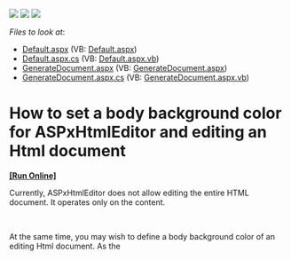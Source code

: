 <!-- default badges list -->
![](https://img.shields.io/endpoint?url=https://codecentral.devexpress.com/api/v1/VersionRange/128545167/11.1.7%2B)
[![](https://img.shields.io/badge/Open_in_DevExpress_Support_Center-FF7200?style=flat-square&logo=DevExpress&logoColor=white)](https://supportcenter.devexpress.com/ticket/details/E3462)
[![](https://img.shields.io/badge/📖_How_to_use_DevExpress_Examples-e9f6fc?style=flat-square)](https://docs.devexpress.com/GeneralInformation/403183)
<!-- default badges end -->
<!-- default file list -->
*Files to look at*:

* [Default.aspx](./CS/WebSite/Default.aspx) (VB: [Default.aspx](./VB/WebSite/Default.aspx))
* [Default.aspx.cs](./CS/WebSite/Default.aspx.cs) (VB: [Default.aspx.vb](./VB/WebSite/Default.aspx.vb))
* [GenerateDocument.aspx](./CS/WebSite/GenerateDocument.aspx) (VB: [GenerateDocument.aspx](./VB/WebSite/GenerateDocument.aspx))
* [GenerateDocument.aspx.cs](./CS/WebSite/GenerateDocument.aspx.cs) (VB: [GenerateDocument.aspx.vb](./VB/WebSite/GenerateDocument.aspx.vb))
<!-- default file list end -->
# How to set a body background color for ASPxHtmlEditor and editing an Html document
<!-- run online -->
**[[Run Online]](https://codecentral.devexpress.com/e3462/)**
<!-- run online end -->


<p>Currently, ASPxHtmlEditor does not allow editing the entire HTML document. It operates only on the <body> content. </p><br />
<p>At the same time, you may wish to define a body background color of an editing Html document. As the <style> tag cannot be used inside the <body> content, utilize the following solution:</p><br />
<p>- Put ASPxColorEdit on a page to allow end-users to choose a desired color;</p><p>- Handle the ASPxColorEdit.ValueChanged event to set the HtmlEditor's DesignViewArea and PreviewArea background color. So, end-users may see the exact appearance of an editing Html document;</p><p>- Set the chosen color for the generated document.</p>

<br/>


